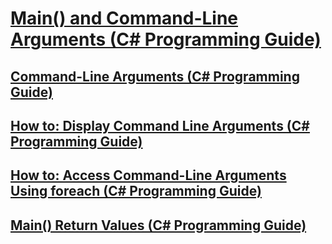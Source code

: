 # [Main() and Command-Line Arguments (C# Programming Guide)](main-and-command-line-arguments.md)
## [Command-Line Arguments (C# Programming Guide)](command-line-arguments.md)
## [How to: Display Command Line Arguments (C# Programming Guide)](how-to-display-command-line-arguments.md)
## [How to: Access Command-Line Arguments Using foreach (C# Programming Guide)](how-to-access-command-line-arguments-using-foreach.md)
## [Main() Return Values (C# Programming Guide)](main-return-values.md)
